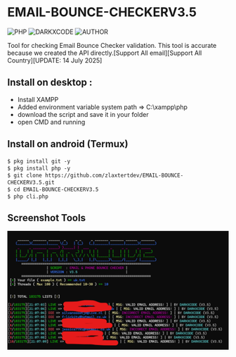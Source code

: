 # EMAIL-BOUNCE-CHECKERV3.5
![PHP](https://img.shields.io/badge/language-PHP-blue.svg)
![DARKXCODE](https://img.shields.io/badge/Team-DARKXCODE-black)
![AUTHOR](https://img.shields.io/badge/Author-Zlaxtert-orange)

Tool for checking Email Bounce Checker validation. This tool is accurate because we created the API directly.[Support All email][Support All Country][UPDATE: 14 July 2025]

## Install on desktop : 
- Install XAMPP
- Added environment variable system path => C:\xampp\php
- download the script and save it in your folder
- open CMD and running

## Install on android (Termux)
    $ pkg install git -y
    $ pkg install php -y
    $ git clone https://github.com/zlaxtertdev/EMAIL-BOUNCE-CHECKERV3.5.git
    $ cd EMAIL-BOUNCE-CHECKERV3.5
    $ php cli.php

## Screenshot Tools
<img src="https://github.com/zlaxtertdev/EMAIL-BOUNCE-CHECKERV3.5/blob/main/ress.png">
